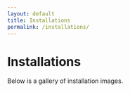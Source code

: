 ```yaml
---
layout: default
title: Installations
permalink: /installations/
---
```


# Installations

Below is a gallery of installation images.

<div class="gallery">
</div>
